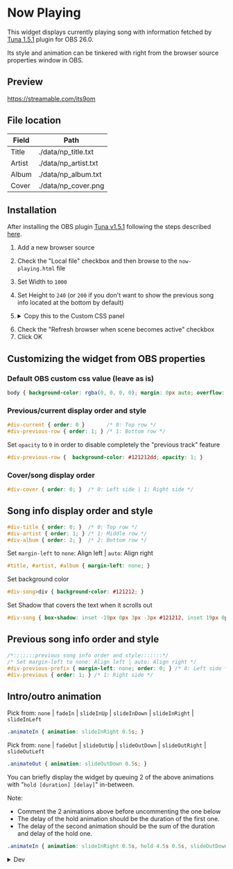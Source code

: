 # Now Playing

This widget displays currently playing song with information fetched by [Tuna 1.5.1](https://obsproject.com/forum/resources/tuna.843/) plugin for OBS 26.0.

Its style and animation can be tinkered with right from the browser source properties window in OBS.

## Preview

https://streamable.com/its9om

## File location

| Field  | Path |
| ------------- | ------------- |
| Title | ./data/np_title.txt |
| Artist | ./data/np_artist.txt |
| Album | ./data/np_album.txt |
| Cover | ./data/np_cover.png |

## Installation

After installing the OBS plugin [Tuna v1.5.1](https://obsproject.com/forum/resources/tuna.843/) following the steps described [here](https://obsproject.com/forum/resources/tuna.843/).

1. Add a new browser source
2. Check the "Local file" checkbox and then browse to the ```now-playing.html``` file
3. Set Width to ```1000```
4. Set Height to ```240``` (or ```200``` if you don't want to show the previous song info located at the bottom by default)
5. <details>
    <summary>Copy this to the Custom CSS panel</summary>
  
    ```css
    /*:::::::        Default OBS custom css value        :::::::*/
    body { background-color: rgba(0, 0, 0, 0); margin: 0px auto; overflow: hidden; }

    /*:::::::  Previous/current display order and style  :::::::*/
    #div-current { order: 0 }       /* 0: Top row */
    #div-previous-row { order: 1; } /* 1: Bottom row */
    /* Set 'opacity' to 0 in order to disable completely the "previous track" feature */
    #div-previous-row {  background-color: #121212dd; opacity: 1; }

    /*:::::::        Cover/song info display order       :::::::*/
    #div-cover { order: 0; }  /* 0: Left side | 1: Right side */

    /*:::::::      Song info display order and style     :::::::*/
    #div-title { order: 0; }  /* 0: Top row */
    #div-artist { order: 1; } /* 1: Middle row */
    #div-album { order: 2; }  /* 2: Bottom row */
    /* Set margin-left to none: Align left | auto: Align right */
    #title, #artist, #album { margin-left: none; }
    /* Set background color */
    #div-song>div { background-color: #121212; }
    /* Set Shadow that covers the text when it scrolls out */
    #div-song { box-shadow: inset -19px 0px 3px -3px #121212, inset 19px 0px 3px -3px #121212; }

    /*::::::: Previous song info display order and style :::::::*/
    /* Set margin-left to none: Align left | auto: Align right */
    #div-previous-prefix { margin-left: none; order: 0; } /* 0: Left side */
    #div-previous { order: 1; } /* 1: Right side */

    /*:::::::           Intro/outro animation            :::::::*/
    /* Pick from: none | fadeIn | slideInUp | slideInDown | slideInRight | slideInLeft */
    .animateIn { animation: slideInRight 0.5s; }

    /* Pick from: none | fadeOut | slideOutUp | slideOutDown | slideOutRight | slideOutLeft */
    .animateOut { animation: slideOutDown 0.5s; }

    /* You can briefly display the widget by queuing 2 of the above animations with "hold [duration] [delay]" in-between */
    /* Note: Comment the 2 animations above before uncommenting the one below */
    /* The delay of the hold animation should be the duration of the first one. */
    /* The delay of the second animation should be the sum of the duration and delay of the hold one. */
    /* .animateIn { animation: slideInRight 0.5s, hold 4.5s 0.5s, slideOutDown 0.5s 5s; } */
    ```

</details>

6. Check the "Refresh browser when scene becomes active" checkbox
7. Click OK

## Customizing the widget from OBS properties

### Default OBS custom css value (leave as is)

```css
body { background-color: rgba(0, 0, 0, 0); margin: 0px auto; overflow: hidden; }
```

### Previous/current display order and style

```css
#div-current { order: 0 }       /* 0: Top row */
#div-previous-row { order: 1; } /* 1: Bottom row */
```

Set ```opacity``` to ```0``` in order to disable completely the "previous track" feature

```css
#div-previous-row {  background-color: #121212dd; opacity: 1; }
```

### Cover/song display order

```css
#div-cover { order: 0; }  /* 0: Left side | 1: Right side */
```

## Song info display order and style

```css
#div-title { order: 0; }  /* 0: Top row */
#div-artist { order: 1; } /* 1: Middle row */
#div-album { order: 2; }  /* 2: Bottom row */
```

Set ```margin-left``` to ```none```: Align left | ```auto```: Align right

```css
#title, #artist, #album { margin-left: none; }
```

Set background color

```css
#div-song>div { background-color: #121212; }
```

Set Shadow that covers the text when it scrolls out

```css
#div-song { box-shadow: inset -19px 0px 3px -3px #121212, inset 19px 0px 3px -3px #121212; }
```

## Previous song info order and style

```css
/*:::::::previous song info order and style:::::::*/
/* Set margin-left to none: Align left | auto: Align right */
#div-previous-prefix { margin-left: none; order: 0; } /* 0: Left side */
#div-previous { order: 1; } /* 1: Right side */
```

## Intro/outro animation

Pick from: ```none``` | ```fadeIn``` | ```slideInUp``` | ```slideInDown``` | ```slideInRight``` | ```slideInLeft```

```css
.animateIn { animation: slideInRight 0.5s; }
```

Pick from: ```none``` | ```fadeOut``` | ```slideOutUp``` | ```slideOutDown``` | ```slideOutRight``` | ```slideOutLeft```

```css
.animateOut { animation: slideOutDown 0.5s; }
```

You can briefly display the widget by queuing 2 of the above animations with "```hold [duration] [delay]```" in-between.

Note:

- Comment the 2 animations above before uncommenting the one below
- The delay of the hold animation should be the duration of the first one.
- The delay of the second animation should be the sum of the duration and delay of the hold one.

```css
.animateIn { animation: slideInRight 0.5s, hold 4.5s 0.5s, slideOutDown 0.5s 5s; }
```

<details>

<summary>Dev</summary>

    ## Dev Only: Make Usage

    Make sure you have [nodejs](https://nodejs.org/en/download/) v12.14.1 or up

    Then install http-server globally with

    ```console
    npm install -g http-server
    ```

    Finally start the server and load the project with

    ```console
    make run
    ```

    Tuna format for json output
    ```json
    {
        "artist": "%m",
        "album": "%a",
        "disc_number": "%d",
        "full_release_date": "%r",
        "release_year": "%y",
        "song_label": "%b",
        "song_progress": "%p",
        "song_length": "%l",
        "time_left": "%o",
        "title": "%t",
        "track_number": "%n",
    }
    ```

    uncomment the custom.css line in now-playing.html to test before pasting in obs
</details>
